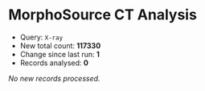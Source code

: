# MorphoSource CT Analysis

* Query: `X-ray`
* New total count: **117330**
* Change since last run: **1**
* Records analysed: **0**

_No new records processed._